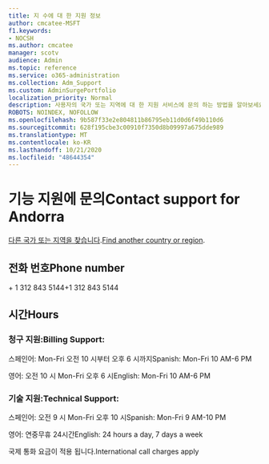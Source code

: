```yaml
---
title: 지 수에 대 한 지원 정보
author: cmcatee-MSFT
f1.keywords:
- NOCSH
ms.author: cmcatee
manager: scotv
audience: Admin
ms.topic: reference
ms.service: o365-administration
ms.collection: Adm_Support
ms.custom: AdminSurgePortfolio
localization_priority: Normal
description: 사용자의 국가 또는 지역에 대 한 지원 서비스에 문의 하는 방법을 알아보세요.
ROBOTS: NOINDEX, NOFOLLOW
ms.openlocfilehash: 9b587f33e2e804811b86795eb11d0d6f49b110d6
ms.sourcegitcommit: 628f195cbe3c00910f7350d8b09997a675dde989
ms.translationtype: MT
ms.contentlocale: ko-KR
ms.lasthandoff: 10/21/2020
ms.locfileid: "48644354"
---
```

# <a name="contact-support-for-andorra"></a><span data-ttu-id="2d093-103">기능 지원에 문의</span><span class="sxs-lookup"><span data-stu-id="2d093-103">Contact support for Andorra</span></span>

<span data-ttu-id="2d093-104">[다른 국가 또는 지역을 찾습니다](../contact-support-for-business-products.md).</span><span class="sxs-lookup"><span data-stu-id="2d093-104">[Find another country or region](../contact-support-for-business-products.md).</span></span>

## <a name="phone-number"></a><span data-ttu-id="2d093-105">전화 번호</span><span class="sxs-lookup"><span data-stu-id="2d093-105">Phone number</span></span>
<span data-ttu-id="2d093-106">+ 1 312 843 5144</span><span class="sxs-lookup"><span data-stu-id="2d093-106">+1 312 843 5144</span></span>

## <a name="hours"></a><span data-ttu-id="2d093-107">시간</span><span class="sxs-lookup"><span data-stu-id="2d093-107">Hours</span></span>
### <a name="billing-support"></a><span data-ttu-id="2d093-108">청구 지원:</span><span class="sxs-lookup"><span data-stu-id="2d093-108">Billing Support:</span></span>

<span data-ttu-id="2d093-109">스페인어: Mon-Fri 오전 10 시부터 오후 6 시까지</span><span class="sxs-lookup"><span data-stu-id="2d093-109">Spanish: Mon-Fri 10 AM-6 PM</span></span>

<span data-ttu-id="2d093-110">영어: 오전 10 시 Mon-Fri 오후 6 시</span><span class="sxs-lookup"><span data-stu-id="2d093-110">English: Mon-Fri 10 AM-6 PM</span></span>

### <a name="technical-support"></a><span data-ttu-id="2d093-111">기술 지원:</span><span class="sxs-lookup"><span data-stu-id="2d093-111">Technical Support:</span></span>

<span data-ttu-id="2d093-112">스페인어: 오전 9 시 Mon-Fri 오후 10 시</span><span class="sxs-lookup"><span data-stu-id="2d093-112">Spanish: Mon-Fri 9 AM-10 PM</span></span>

<span data-ttu-id="2d093-113">영어: 연중무휴 24시간</span><span class="sxs-lookup"><span data-stu-id="2d093-113">English: 24 hours a day, 7 days a week</span></span>

<span data-ttu-id="2d093-114">국제 통화 요금이 적용 됩니다.</span><span class="sxs-lookup"><span data-stu-id="2d093-114">International call charges apply</span></span>
